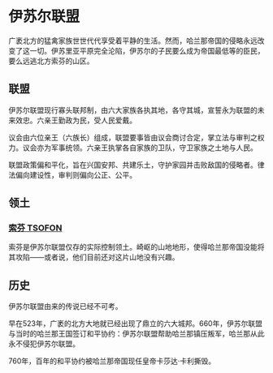 # 伊苏尔联盟

广袤北方的猛禽家族世世代代享受着平静的生活。然而，哈兰那帝国的侵略永远改变了这一切。伊苏里亚平原完全沦陷，伊苏尔的子民要么成为帝国最低等的臣民，要么远逃北方索芬的山区。

## 联盟

伊苏尔联盟现行寡头联邦制，由六大家族各执其地，各守其城，宣誓永为联盟的未来效忠。六亲王勤政为民，受人民爱戴。

议会由六位亲王（六族长）组成，联盟要事皆由议会商讨合定，掌立法与审判之权力。议会亦为军事统领。六亲王执掌各自家族的卫队，守卫家族之土地与人民。

联盟政策偏和平化，旨在兴国安邦、共建乐土，守护家园并击败敌国的侵略者。律法偏向建设性，审判则偏向公正、公平。

## 领土

### [索芬 TSOFON](../settlements/geography/tsofon.md)

索芬是伊苏尔联盟仅存的实际控制领土。崎岖的山地地形，使得哈兰那帝国没能将其攻陷——或者说，他们目前还对这片山地没有兴趣。

## 历史

伊苏尔联盟由来的传说已经不可考。

早在523年，广袤的北方大地就已经出现了鼎立的六大城邦。660年，伊苏尔联盟与当时的哈兰那王国签订和平协约：伊苏尔联盟帮助哈兰那镇压叛军，哈兰那从此永不侵犯伊苏尔联盟。

760年，百年的和平协约被哈兰那帝国现任皇帝卡莎达·卡利撕毁。

